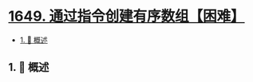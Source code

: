 # [1649. 通过指令创建有序数组【困难】](https://github.com/Tdahuyou/TNotes.leetcode/tree/main/notes/1649.%20%E9%80%9A%E8%BF%87%E6%8C%87%E4%BB%A4%E5%88%9B%E5%BB%BA%E6%9C%89%E5%BA%8F%E6%95%B0%E7%BB%84%E3%80%90%E5%9B%B0%E9%9A%BE%E3%80%91)

<!-- region:toc -->

- [1. 📝 概述](#1--概述)

<!-- endregion:toc -->

## 1. 📝 概述
